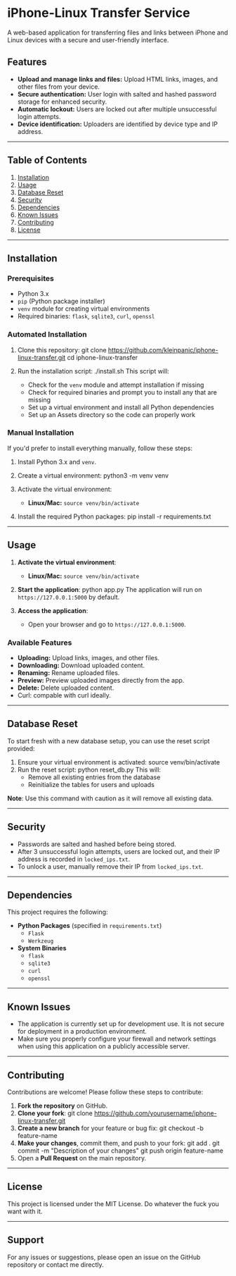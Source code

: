 # iPhone-Linux Transfer Service

A web-based application for transferring files and links between iPhone and Linux devices with a secure and user-friendly interface.

## Features
- **Upload and manage links and files:** Upload HTML links, images, and other files from your device.
- **Secure authentication:** User login with salted and hashed password storage for enhanced security.
- **Automatic lockout:** Users are locked out after multiple unsuccessful login attempts.
- **Device identification:** Uploaders are identified by device type and IP address.

---

## Table of Contents
1. [Installation](#installation)
2. [Usage](#usage)
3. [Database Reset](#database-reset)
4. [Security](#security)
5. [Dependencies](#dependencies)
6. [Known Issues](#known-issues)
7. [Contributing](#contributing)
8. [License](#license)

---

## Installation

### Prerequisites
- Python 3.x
- `pip` (Python package installer)
- `venv` module for creating virtual environments
- Required binaries: `flask`, `sqlite3`, `curl`, `openssl`

### Automated Installation
1. Clone this repository:
   git clone https://github.com/kleinpanic/iphone-linux-transfer.git 
   cd iphone-linux-transfer
   
2. Run the installation script:
   ./install.sh
   This script will:
   - Check for the `venv` module and attempt installation if missing
   - Check for required binaries and prompt you to install any that are missing
   - Set up a virtual environment and install all Python dependencies
   - Set up an Assets directory so the code can properly work

### Manual Installation
If you'd prefer to install everything manually, follow these steps:

1. Install Python 3.x and `venv`.
2. Create a virtual environment:
   python3 -m venv venv
3. Activate the virtual environment:
   - **Linux/Mac:** `source venv/bin/activate`

4. Install the required Python packages:
   pip install -r requirements.txt
   
---

## Usage
1. **Activate the virtual environment**:
   - **Linux/Mac:** `source venv/bin/activate`
  
2. **Start the application**:
   python app.py
   The application will run on `https://127.0.0.1:5000` by default.

3. **Access the application**:
   - Open your browser and go to `https://127.0.0.1:5000`.

### Available Features
- **Uploading:** Upload links, images, and other files.
- **Downloading:** Download uploaded content.
- **Renaming:** Rename uploaded files.
- **Preview:** Preview uploaded images directly from the app.
- **Delete:** Delete uploaded content.
- Curl: compable with curl ideally. 
  
---

## Database Reset

To start fresh with a new database setup, you can use the reset script provided:

1. Ensure your virtual environment is activated:
   source venv/bin/activate
2. Run the reset script:
   python reset_db.py
   This will:
   - Remove all existing entries from the database
   - Reinitialize the tables for users and uploads

**Note**: Use this command with caution as it will remove all existing data.

---

## Security

- Passwords are salted and hashed before being stored.
- After 3 unsuccessful login attempts, users are locked out, and their IP address is recorded in `locked_ips.txt`.
- To unlock a user, manually remove their IP from `locked_ips.txt`.

---

## Dependencies

This project requires the following:
- **Python Packages** (specified in `requirements.txt`)
  - `Flask`
  - `Werkzeug`
- **System Binaries**
  - `flask`
  - `sqlite3`
  - `curl`
  - `openssl`

---

## Known Issues

- The application is currently set up for development use. It is not secure for deployment in a production environment.
- Make sure you properly configure your firewall and network settings when using this application on a publicly accessible server.

---

## Contributing

Contributions are welcome! Please follow these steps to contribute:

1. **Fork the repository** on GitHub.
2. **Clone your fork**:
   git clone https://github.com/yourusername/iphone-linux-transfer.git
3. **Create a new branch** for your feature or bug fix:
   git checkout -b feature-name
4. **Make your changes**, commit them, and push to your fork:
   git add .
   git commit -m "Description of your changes"
   git push origin feature-name
5. Open a **Pull Request** on the main repository.

---

## License

This project is licensed under the MIT License. Do whatever the fuck you want with it. 

---

## Support

For any issues or suggestions, please open an issue on the GitHub repository or contact me directly.
